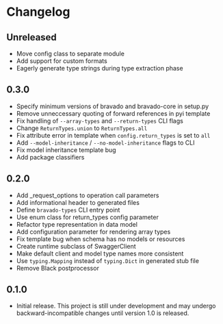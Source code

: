 # Changelog

## Unreleased

- Move config class to separate module
- Add support for custom formats
- Eagerly generate type strings during type extraction phase

## 0.3.0

- Specify minimum versions of bravado and bravado-core in setup.py
- Remove unneccessary quoting of forward references in pyi template
- Fix handling of `--array-types` and `--return-types` CLI flags
- Change `ReturnTypes.union` to `ReturnTypes.all`
- Fix attribute error in template when `config.return_types` is set to `all`
- Add `--model-inheritance` / `--no-model-inheritance` flags to CLI
- Fix model inheritance template bug
- Add package classifiers

## 0.2.0

- Add _request_options to operation call parameters
- Add informational header to generated files
- Define `bravado-types` CLI entry point
- Use enum class for return_types config parameter
- Refactor type representation in data model
- Add configuration parameter for rendering array types
- Fix template bug when schema has no models or resources
- Create runtime subclass of SwaggerClient
- Make default client and model type names more consistent
- Use `typing.Mapping` instead of `typing.Dict` in generated stub file
- Remove Black postprocessor

## 0.1.0

- Initial release. This project is still under development and may undergo
backward-incompatible changes until version 1.0 is released.
